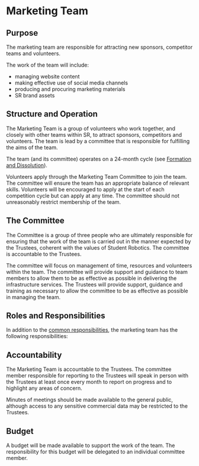 # Marketing Team

## Purpose

The marketing team are responsible for attracting new sponsors, competitor teams and volunteers. 

The work of the team will include:

* managing website content
* making effective use of social media channels 
* producing and procuring marketing materials
* SR brand assets

  
## Structure and Operation

The Marketing Team is a group of volunteers who work together, and closely with other teams within SR, to attract sponsors, competitors and volunteers. The team is lead by a committee that is responsible for fulfilling the aims of the team.

The team (and its committee) operates on a 24-month cycle (see [Formation and Dissolution](committee-membership.md)).

Volunteers apply through the Marketing Team Committee to join the team. The committee will ensure the team has an appropriate balance of relevant skills. Volunteers will be encouraged to apply at the start of each competition cycle but can apply at any time. The committee should not unreasonably restrict membership of the team.

## The Committee

The Committee is a group of three people who are ultimately responsible for ensuring that the work of the team is carried out in the manner expected by the Trustees, coherent with the values of Student Robotics. The committee is accountable to the Trustees.

The committee will focus on management of time, resources and volunteers within the team. The committee will provide support and guidance to team members to allow them to be as effective as possible in delivering the infrastructure services. The Trustees will provide support, guidance and training as necessary to allow the committee to be as effective as possible in managing the team.

## Roles and Responsibilities

In addition to the [common responsibilities](common-responsibilities.md), the marketing team has the following responsibilities:



## Accountability

The Marketing Team is accountable to the Trustees. The committee member responsible for reporting to the Trustees will speak in person with the Trustees at least once every month to report on progress and to highlight any areas of concern.

Minutes of meetings should be made available to the general public, although access to any sensitive commercial data may be restricted to the Trustees.

## Budget

A budget will be made available to support the work of the team. The responsibility for this budget will be delegated to an individual committee member.
